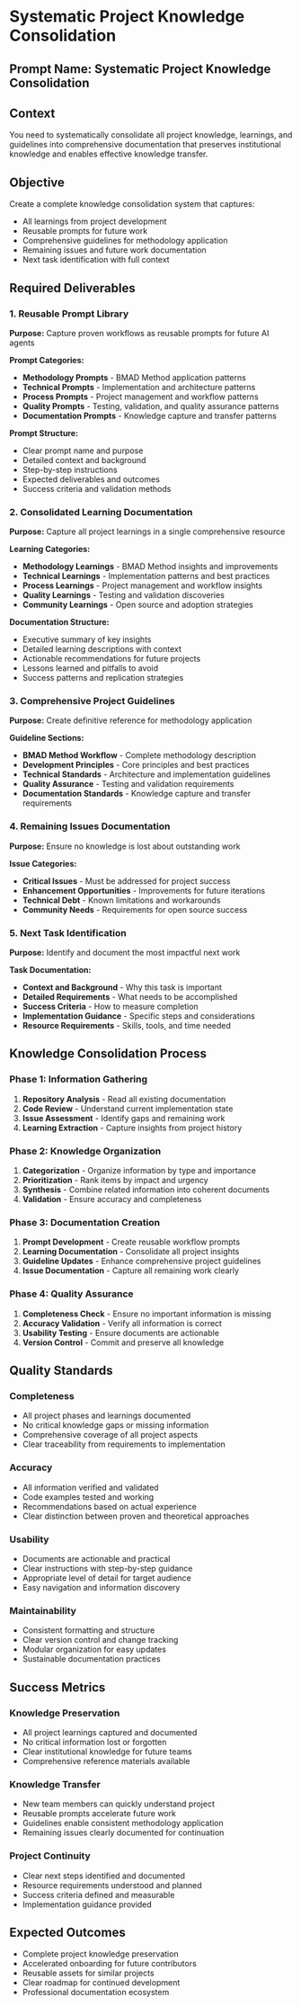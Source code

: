 # Systematic Project Knowledge Consolidation

## Prompt Name: Systematic Project Knowledge Consolidation

## Context
You need to systematically consolidate all project knowledge, learnings, and guidelines into comprehensive documentation that preserves institutional knowledge and enables effective knowledge transfer.

## Objective
Create a complete knowledge consolidation system that captures:
- All learnings from project development
- Reusable prompts for future work
- Comprehensive guidelines for methodology application
- Remaining issues and future work documentation
- Next task identification with full context

## Required Deliverables

### 1. Reusable Prompt Library
**Purpose:** Capture proven workflows as reusable prompts for future AI agents

**Prompt Categories:**
- **Methodology Prompts** - BMAD Method application patterns
- **Technical Prompts** - Implementation and architecture patterns
- **Process Prompts** - Project management and workflow patterns
- **Quality Prompts** - Testing, validation, and quality assurance patterns
- **Documentation Prompts** - Knowledge capture and transfer patterns

**Prompt Structure:**
- Clear prompt name and purpose
- Detailed context and background
- Step-by-step instructions
- Expected deliverables and outcomes
- Success criteria and validation methods

### 2. Consolidated Learning Documentation
**Purpose:** Capture all project learnings in a single comprehensive resource

**Learning Categories:**
- **Methodology Learnings** - BMAD Method insights and improvements
- **Technical Learnings** - Implementation patterns and best practices
- **Process Learnings** - Project management and workflow insights
- **Quality Learnings** - Testing and validation discoveries
- **Community Learnings** - Open source and adoption strategies

**Documentation Structure:**
- Executive summary of key insights
- Detailed learning descriptions with context
- Actionable recommendations for future projects
- Lessons learned and pitfalls to avoid
- Success patterns and replication strategies

### 3. Comprehensive Project Guidelines
**Purpose:** Create definitive reference for methodology application

**Guideline Sections:**
- **BMAD Method Workflow** - Complete methodology description
- **Development Principles** - Core principles and best practices
- **Technical Standards** - Architecture and implementation guidelines
- **Quality Assurance** - Testing and validation requirements
- **Documentation Standards** - Knowledge capture and transfer requirements

### 4. Remaining Issues Documentation
**Purpose:** Ensure no knowledge is lost about outstanding work

**Issue Categories:**
- **Critical Issues** - Must be addressed for project success
- **Enhancement Opportunities** - Improvements for future iterations
- **Technical Debt** - Known limitations and workarounds
- **Community Needs** - Requirements for open source success

### 5. Next Task Identification
**Purpose:** Identify and document the most impactful next work

**Task Documentation:**
- **Context and Background** - Why this task is important
- **Detailed Requirements** - What needs to be accomplished
- **Success Criteria** - How to measure completion
- **Implementation Guidance** - Specific steps and considerations
- **Resource Requirements** - Skills, tools, and time needed

## Knowledge Consolidation Process

### Phase 1: Information Gathering
1. **Repository Analysis** - Read all existing documentation
2. **Code Review** - Understand current implementation state
3. **Issue Assessment** - Identify gaps and remaining work
4. **Learning Extraction** - Capture insights from project history

### Phase 2: Knowledge Organization
1. **Categorization** - Organize information by type and importance
2. **Prioritization** - Rank items by impact and urgency
3. **Synthesis** - Combine related information into coherent documents
4. **Validation** - Ensure accuracy and completeness

### Phase 3: Documentation Creation
1. **Prompt Development** - Create reusable workflow prompts
2. **Learning Documentation** - Consolidate all project insights
3. **Guideline Updates** - Enhance comprehensive project guidelines
4. **Issue Documentation** - Capture all remaining work clearly

### Phase 4: Quality Assurance
1. **Completeness Check** - Ensure no important information is missing
2. **Accuracy Validation** - Verify all information is correct
3. **Usability Testing** - Ensure documents are actionable
4. **Version Control** - Commit and preserve all knowledge

## Quality Standards

### Completeness
- All project phases and learnings documented
- No critical knowledge gaps or missing information
- Comprehensive coverage of all project aspects
- Clear traceability from requirements to implementation

### Accuracy
- All information verified and validated
- Code examples tested and working
- Recommendations based on actual experience
- Clear distinction between proven and theoretical approaches

### Usability
- Documents are actionable and practical
- Clear instructions with step-by-step guidance
- Appropriate level of detail for target audience
- Easy navigation and information discovery

### Maintainability
- Consistent formatting and structure
- Clear version control and change tracking
- Modular organization for easy updates
- Sustainable documentation practices

## Success Metrics

### Knowledge Preservation
- All project learnings captured and documented
- No critical information lost or forgotten
- Clear institutional knowledge for future teams
- Comprehensive reference materials available

### Knowledge Transfer
- New team members can quickly understand project
- Reusable prompts accelerate future work
- Guidelines enable consistent methodology application
- Remaining issues clearly documented for continuation

### Project Continuity
- Clear next steps identified and documented
- Resource requirements understood and planned
- Success criteria defined and measurable
- Implementation guidance provided

## Expected Outcomes
- Complete project knowledge preservation
- Accelerated onboarding for future contributors
- Reusable assets for similar projects
- Clear roadmap for continued development
- Professional documentation ecosystem
